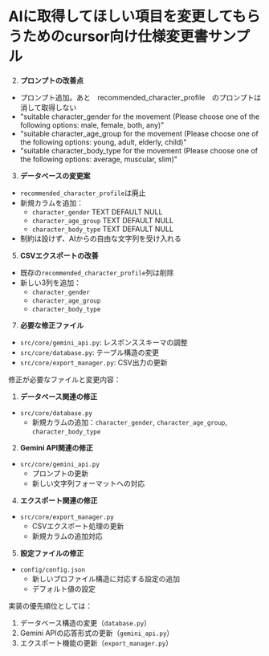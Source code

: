# AIに取得してほしい項目を変更してもらうためのcursor向け仕様変更書サンプル

2. **プロンプトの改善点**
- プロンプト追加。あと　recommended_character_profile　のプロンプトは消して取得しない
- "suitable character_gender for the movement (Please choose one of the following options: male, female, both, any)"
- "suitable character_age_group for the movement (Please choose one of the following options: young, adult, elderly, child)"
- "suitable character_body_type for the movement (Please choose one of the following options: average, muscular, slim)"

3. **データベースの変更案**
- `recommended_character_profile`は廃止
- 新規カラムを追加：
  - `character_gender` TEXT DEFAULT NULL
  - `character_age_group` TEXT DEFAULT NULL
  - `character_body_type` TEXT DEFAULT NULL
- 制約は設けず、AIからの自由な文字列を受け入れる

5. **CSVエクスポートの改善**
- 既存の`recommended_character_profile`列は削除
- 新しい3列を追加：
  - `character_gender`
  - `character_age_group`
  - `character_body_type`

7. **必要な修正ファイル**
- `src/core/gemini_api.py`: レスポンススキーマの調整
- `src/core/database.py`: テーブル構造の変更
- `src/core/export_manager.py`: CSV出力の更新


修正が必要なファイルと変更内容：

1. **データベース関連の修正**
- `src/core/database.py`
  - 新規カラムの追加：`character_gender`, `character_age_group`, `character_body_type`

2. **Gemini API関連の修正**
- `src/core/gemini_api.py`
  - プロンプトの更新
  - 新しい文字列フォーマットへの対応

4. **エクスポート関連の修正**
- `src/core/export_manager.py`
  - CSVエクスポート処理の更新
  - 新規カラムの追加対応

5. **設定ファイルの修正**
- `config/config.json`
  - 新しいプロファイル構造に対応する設定の追加
  - デフォルト値の設定


実装の優先順位としては：

1. データベース構造の変更（`database.py`）
2. Gemini APIの応答形式の更新（`gemini_api.py`）
3. エクスポート機能の更新（`export_manager.py`）

